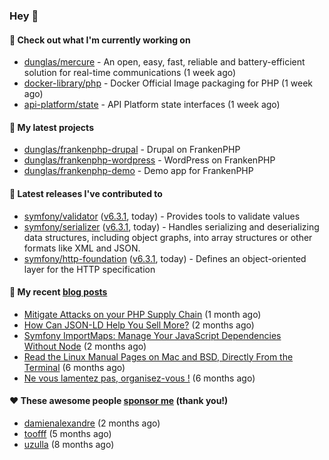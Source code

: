 ### Hey 👋

#### 👷 Check out what I'm currently working on

- [dunglas/mercure](https://github.com/dunglas/mercure) - An open, easy, fast, reliable and battery-efficient solution for real-time communications (1 week ago)
- [docker-library/php](https://github.com/docker-library/php) - Docker Official Image packaging for PHP (1 week ago)
- [api-platform/state](https://github.com/api-platform/state) - API Platform state interfaces (1 week ago)

#### 🌱 My latest projects

- [dunglas/frankenphp-drupal](https://github.com/dunglas/frankenphp-drupal) - Drupal on FrankenPHP
- [dunglas/frankenphp-wordpress](https://github.com/dunglas/frankenphp-wordpress) - WordPress on FrankenPHP
- [dunglas/frankenphp-demo](https://github.com/dunglas/frankenphp-demo) - Demo app for FrankenPHP

#### 🔭 Latest releases I've contributed to

- [symfony/validator](https://github.com/symfony/validator) ([v6.3.1](https://github.com/symfony/validator/releases/tag/v6.3.1), today) - Provides tools to validate values
- [symfony/serializer](https://github.com/symfony/serializer) ([v6.3.1](https://github.com/symfony/serializer/releases/tag/v6.3.1), today) - Handles serializing and deserializing data structures, including object graphs, into array structures or other formats like XML and JSON.
- [symfony/http-foundation](https://github.com/symfony/http-foundation) ([v6.3.1](https://github.com/symfony/http-foundation/releases/tag/v6.3.1), today) - Defines an object-oriented layer for the HTTP specification

#### 📜 My recent [blog posts](https://dunglas.fr)

- [Mitigate Attacks on your PHP Supply Chain](https://dunglas.dev/2023/05/mitigate-attacks-on-your-php-supply-chain/) (1 month ago)
- [How Can JSON-LD Help You Sell More?](https://dunglas.dev/2023/04/how-can-json-ld-help-you-sell-more/) (2 months ago)
- [Symfony ImportMaps: Manage Your JavaScript Dependencies Without Node](https://dunglas.dev/2023/03/symfony-importmaps-manage-your-javascript-dependencies-without-node/) (2 months ago)
- [Read the Linux Manual Pages on Mac and BSD, Directly From the Terminal](https://dunglas.dev/2022/12/read-the-linux-manual-pages-on-mac-and-bsd-directly-from-the-terminal/) (6 months ago)
- [Ne vous lamentez pas, organisez-vous !](https://dunglas.dev/2022/12/ne-vous-lamentez-pas-organisez-vous/) (6 months ago)

#### ❤️ These awesome people [sponsor me](https://github.com/sponsors/dunglas) (thank you!)

- [damienalexandre](https://github.com/damienalexandre) (2 months ago)
- [toofff](https://github.com/toofff) (5 months ago)
- [uzulla](https://github.com/uzulla) (8 months ago)
